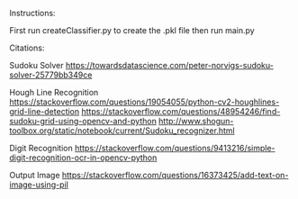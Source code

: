 Instructions:

First run createClassifier.py to create the .pkl file then run main.py


Citations:

Sudoku Solver
https://towardsdatascience.com/peter-norvigs-sudoku-solver-25779bb349ce

Hough Line Recognition 
https://stackoverflow.com/questions/19054055/python-cv2-houghlines-grid-line-detection 
https://stackoverflow.com/questions/48954246/find-sudoku-grid-using-opencv-and-python 
http://www.shogun-toolbox.org/static/notebook/current/Sudoku_recognizer.html

Digit Recognition
https://stackoverflow.com/questions/9413216/simple-digit-recognition-ocr-in-opencv-python

Output Image
https://stackoverflow.com/questions/16373425/add-text-on-image-using-pil
